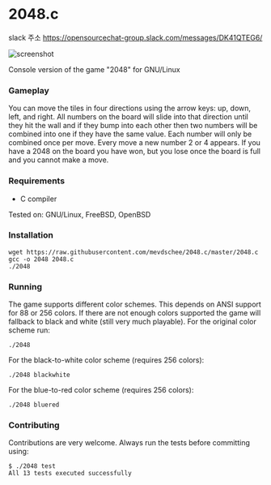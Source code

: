 2048.c
======
slack 주소 https://opensourcechat-group.slack.com/messages/DK41QTEG6/

![screenshot](screenshot.png)

Console version of the game "2048" for GNU/Linux

### Gameplay

You can move the tiles in four directions using the arrow keys: up, down, left, and right. All numbers on the board will slide into that direction until they hit the wall and if they bump into each other then two numbers will be combined into one if they have the same value. Each number will only be combined once per move. Every move a new number 2 or 4 appears. If you have a 2048 on the board you have won, but you lose once the board is full and you cannot make a move. 

### Requirements

- C compiler

Tested on: GNU/Linux, FreeBSD, OpenBSD

### Installation

```
wget https://raw.githubusercontent.com/mevdschee/2048.c/master/2048.c
gcc -o 2048 2048.c
./2048
```

### Running

The game supports different color schemes. This depends on ANSI support for 88 or 256 colors. If there are not enough colors supported the game will fallback to black and white (still very much playable). For the original color scheme run:

```
./2048
```
For the black-to-white color scheme (requires 256 colors):

```
./2048 blackwhite
```

For the blue-to-red color scheme (requires 256 colors):

```
./2048 bluered
```

### Contributing

Contributions are very welcome. Always run the tests before committing using:

```
$ ./2048 test
All 13 tests executed successfully
```
